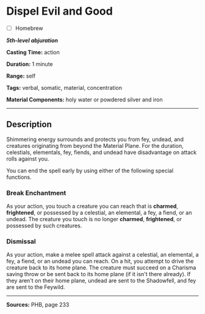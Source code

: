 # Dispel Evil and Good

- [ ] Homebrew

***5th-level abjuration***

**Casting Time:** action

**Duration:** 1 minute

**Range:** self

**Tags:** verbal, somatic, material, concentration

**Material Components:** holy water or powdered silver and iron

---

## Description
Shimmering energy surrounds and protects you from fey, undead, and creatures originating from beyond the Material Plane.
For the duration, celestials, elementals, fey, fiends, and undead have disadvantage on attack rolls against you.

You can end the spell early by using either of the following special functions.

### Break Enchantment
As your action, you touch a creature you can reach that is **charmed**, **frightened**, or possessed by a celestial, an elemental, a fey, a fiend, or an undead.
The creature you touch is no longer **charmed**, **frightened**, or possessed by such creatures.

### Dismissal
As your action, make a melee spell attack against a celestial, an elemental, a fey, a fiend, or an undead you can reach.
On a hit, you attempt to drive the creature back to its home plane.
The creature must succeed on a Charisma saving throw or be sent back to its home plane (if it isn't there already).
If they aren't on their home plane, undead are sent to the Shadowfell, and fey are sent to the Feywild.

---

**Sources:** PHB, page 233
